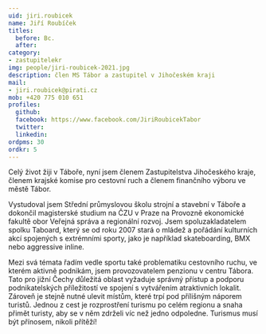 ```yaml
---
uid: jiri.roubicek
name: Jiří Roubíček
titles:
  before: Bc. 
  after:
category:
- zastupitelekr
img: people/jiri-roubicek-2021.jpg
description: člen MS Tábor a zastupitel v Jihočeském kraji
mail:
- jiri.roubicek@pirati.cz
mob: +420 775 010 651
profiles:
  github:
  facebook:	https://www.facebook.com/JiriRoubicekTabor
  twitter:
  linkedin:
ordpms: 30 
ordkr: 5
---
```

Celý život žiji v Táboře, nyní jsem členem Zastupitelstva Jihočeského kraje, členem krajské komise pro cestovní ruch a členem finančního výboru ve městě Tábor.

Vystudoval jsem Střední průmyslovou školu strojní a stavební v Táboře a dokončil magisterské studium na ČZU v Praze na Provozně ekonomické fakultě obor Veřejná správa a regionální rozvoj. Jsem spoluzakladatelem spolku Taboard, který se od roku 2007 stará o mládež a pořádání kulturních akcí spojených s extrémními sporty, jako je například skateboarding, BMX nebo aggressive inline.

Mezi svá témata řadím vedle sportu také problematiku cestovního ruchu, ve kterém aktivně podnikám, jsem provozovatelem penzionu v centru Tábora. Tato pro jižní Čechy důležitá oblast vyžaduje správný přístup a podporu podnikatelských příležitostí ve spojení s vytvářením atraktivních lokalit. Zároveň je stejně nutné ulevit místům, které trpí pod přílišným náporem turistů. Jednou z cest je rozprostření turismu po celém regionu a snaha přimět turisty, aby se v něm zdrželi víc než jedno odpoledne. Turismus musí být přínosem, nikoli přítěží!
